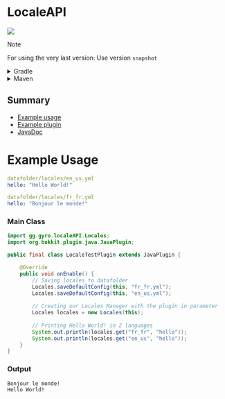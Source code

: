 # LocaleAPI

[<img src="https://mvn.coolcraft.ovh/api/badge/latest/releases/gg/gyro/LocaleAPI?color=40c14a&name=Latest release&prefix=v">](https://mvn.coolcraft.ovh/#/releases/gg/gyro/LocaleAPI/)

> [!NOTE]
> For using the very last version: Use version `snapshot`

<details>
<summary>Gradle</summary>

```kotlin
maven {
    name = "mathias-maven"
    url = uri("https://mvn.coolcraft.ovh/releases")
}

implementation("gg.gyro:LocaleAPI:[version]")
```

</details>

<details>
<summary>Maven</summary>

```xml
<repository>
    <id>mathias-maven</id>
    <name>Mathias's Maven Repository</name>
    <url>https://mvn.coolcraft.ovh/releases</url>
</repository>

<dependency>
  <groupId>gg.gyro</groupId>
  <artifactId>LocaleAPI</artifactId>
  <version>[version]</version>
</dependency>
```

</details>

## Summary

- [Example usage](#example-usage)
- [Example plugin](https://github.com/MathiasDPX/LocaleAPI/tree/plugin)
- [JavaDoc](https://mvn.coolcraft.ovh/javadoc/releases/gg/gyro/LocaleAPI/latest)

# Example Usage

```yaml
datafolder/locales/en_us.yml
hello: "Hello World!"

datafolder/locales/fr_fr.yml
hello: "Bonjour le monde!"
```

### Main Class

```java
import gg.gyro.localeAPI.Locales;
import org.bukkit.plugin.java.JavaPlugin;

public final class LocaleTestPlugin extends JavaPlugin {

    @Override
    public void onEnable() {
        // Saving locales to datafolder
        Locales.saveDefaultConfig(this, "fr_fr.yml");
        Locales.saveDefaultConfig(this, "en_us.yml");
        
        // Creating our Locales Manager with the plugin in parameter
        Locales locales = new Locales(this);
      
        // Printing Hello World! in 2 languages
        System.out.println(locales.get("fr_fr", "hello"));
        System.out.println(locales.get("en_us", "hello"));
    }
}
```

### Output

```
Bonjour le monde!
Hello World!
```

